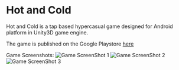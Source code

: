 # Hot and Cold
 
Hot and Cold is a tap based hypercasual game designed for Android platform in Unity3D game engine.

The game is published on the Google Playstore [here](https://play.google.com/store/apps/details?id=com.bgs.hnc&hl=en)

Game Screenshots:
![Game ScreenShot 1](https://lh3.googleusercontent.com/v2W4B-VbyeG7CT2xrProc0iGYXXUOchGn719tsTVkKACEH1PZYiU_WcQdiGTsikuGuw=w1536-h754-rw)
![Game ScreenShot 2](https://lh3.googleusercontent.com/bz_H3cqfTY1QGj0g7rfM64IgDFQKJGweFy-hryTcDvDKnkd3xo3u3ymVleAlEHJzr0Dw=w1536-h754-rw)
![Game ScreenShot 3](https://lh3.googleusercontent.com/RXiqwA7OMxLArySUYqHRiw_G38tQeAL1dzG1ffEgbfINt2IV0-SrR8oNjT0xgXXEJD2X=w1536-h754-rw)
